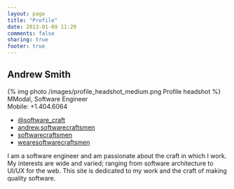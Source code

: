 ```yaml
---
layout: page
title: "Profile"
date: 2013-01-09 11:29
comments: false
sharing: true
footer: true
---
```

<div class="vcard bio">
	<h2 class="fn">Andrew Smith</h2>
	{% img photo /images/profile_headshot_medium.png Profile headshot %}
	<div class="org">
		<span class="value">MModal</span>,
		<span class="title">Software Engineer</span>
	</div>
	<div class="tel">
		<span class="type"><span class="value">Mobile</span>: <span class="value">+1</span>.<span class="value">404</span>.<span class="value">6064</span>
	</div>
	<div class="profiles">
		<ul class="unstyled">
			<li><a rel="me" class="url twitter" href="http://twitter.com/software_craft">@software_craft</a></li>
			<li><a rel="me" class="url google-plus" href="http://plus.google.com/u/0/101345975897161918424;">andrew.softwarecraftsmen</a></li>
			<li><a rel="me" class="url github" href="http://github.com/softwarecraftsmen">softwarecraftsmen</a></li>
			<li><a rel="me" class="url bitbucket" href="http://scm.wearesoftwarecraftsmen.com">wearesoftwarecraftsmen</a></li>
		</ul>
	</div>
	<div class="notes">
		<p><span class="value">I am a software engineer and am passionate about the craft in which I work. My interests are wide and varied; ranging from software architecture to UI/UX for the web.</span> This site is dedicated to my work and the craft of making quality software.</p>
	</div>
</div>
